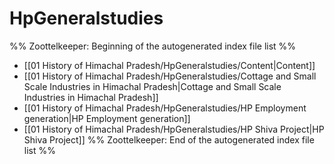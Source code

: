 # HpGeneralstudies
%% Zoottelkeeper: Beginning of the autogenerated index file list  %%
-  [[01 History of Himachal Pradesh/HpGeneralstudies/Content|Content]]
-  [[01 History of Himachal Pradesh/HpGeneralstudies/Cottage and Small Scale Industries in Himachal Pradesh|Cottage and Small Scale Industries in Himachal Pradesh]]
-  [[01 History of Himachal Pradesh/HpGeneralstudies/HP Employment generation|HP Employment generation]]
-  [[01 History of Himachal Pradesh/HpGeneralstudies/HP Shiva Project|HP Shiva Project]]
%% Zoottelkeeper: End of the autogenerated index file list  %%